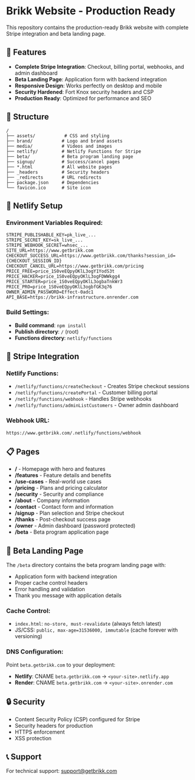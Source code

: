 # Brikk Website - Production Ready

This repository contains the production-ready Brikk website with complete Stripe integration and beta landing page.

## 🚀 Features

- **Complete Stripe Integration**: Checkout, billing portal, webhooks, and admin dashboard
- **Beta Landing Page**: Application form with backend integration
- **Responsive Design**: Works perfectly on desktop and mobile
- **Security Hardened**: Fort Knox security headers and CSP
- **Production Ready**: Optimized for performance and SEO

## 📁 Structure

```
/
├── assets/           # CSS and styling
├── brand/           # Logo and brand assets
├── media/           # Videos and images
├── netlify/         # Netlify Functions for Stripe
├── beta/            # Beta program landing page
├── signup/          # Success/cancel pages
├── *.html           # All website pages
├── _headers         # Security headers
├── _redirects       # URL redirects
├── package.json     # Dependencies
└── favicon.ico      # Site icon
```

## 🔧 Netlify Setup

### Environment Variables Required:
```
STRIPE_PUBLISHABLE_KEY=pk_live_...
STRIPE_SECRET_KEY=sk_live_...
STRIPE_WEBHOOK_SECRET=whsec_...
SITE_URL=https://www.getbrikk.com
CHECKOUT_SUCCESS_URL=https://www.getbrikk.com/thanks?session_id={CHECKOUT_SESSION_ID}
CHECKOUT_CANCEL_URL=https://www.getbrikk.com/pricing
PRICE_FREE=price_1S0veEQpyOKlL3ogY1YodS3t
PRICE_HACKER=price_1S0veEQpyOKlL3ogFDWWkgg4
PRICE_STARTER=price_1S0veEQpyOKlL3ogbaTnkWr3
PRICE_PRO=price_1S0veEQpyOKlL3ogbfGK3q76
OWNER_ADMIN_PASSWORD=Effect-0adc1
API_BASE=https://brikk-infrastructure.onrender.com
```

### Build Settings:
- **Build command**: `npm install`
- **Publish directory**: `/` (root)
- **Functions directory**: `netlify/functions`

## 🎯 Stripe Integration

### Netlify Functions:
- `/netlify/functions/createCheckout` - Creates Stripe checkout sessions
- `/netlify/functions/createPortal` - Customer billing portal
- `/netlify/functions/webhook` - Handles Stripe webhooks
- `/netlify/functions/adminListCustomers` - Owner admin dashboard

### Webhook URL:
`https://www.getbrikk.com/.netlify/functions/webhook`

## 📋 Pages

- **/** - Homepage with hero and features
- **/features** - Feature details and benefits
- **/use-cases** - Real-world use cases
- **/pricing** - Plans and pricing calculator
- **/security** - Security and compliance
- **/about** - Company information
- **/contact** - Contact form and information
- **/signup** - Plan selection and Stripe checkout
- **/thanks** - Post-checkout success page
- **/owner** - Admin dashboard (password protected)
- **/beta** - Beta program application page

## 🧪 Beta Landing Page

The `/beta` directory contains the beta program landing page with:
- Application form with backend integration
- Proper cache control headers
- Error handling and validation
- Thank you message with application details

### Cache Control:
- `index.html`: `no-store, must-revalidate` (always fetch latest)
- JS/CSS: `public, max-age=31536000, immutable` (cache forever with versioning)

### DNS Configuration:
Point `beta.getbrikk.com` to your deployment:
- **Netlify**: CNAME `beta.getbrikk.com` → `<your-site>.netlify.app`
- **Render**: CNAME `beta.getbrikk.com` → `<your-site>.onrender.com`

## 🔒 Security

- Content Security Policy (CSP) configured for Stripe
- Security headers for production
- HTTPS enforcement
- XSS protection

## 📞 Support

For technical support: support@getbrikk.com

